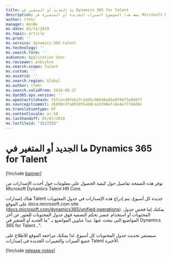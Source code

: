 ```yaml
---
title: ما الجديد أو المتغير في Dynamics 365 for Talent
description: يصف هذا الموضوع الميزات الجديدة أو المتغيرة في Microsoft Dynamics 365 for Talent.
author: tfehr
manager: AnnBe
ms.date: 02/14/2019
ms.topic: article
ms.prod: ''
ms.service: dynamics-365-talent
ms.technology: ''
ms.search.form: ''
audience: Application User
ms.reviewer: anbichse
ms.search.scope: Talent
ms.custom: ''
ms.assetid: ''
ms.search.region: Global
ms.author: tfehr
ms.search.validFrom: 2018-08-27
ms.dyn365.ops.version: ''
ms.openlocfilehash: 55fcec49feb27c1dd5c96b48a95e879d75e8d977
ms.sourcegitcommit: 2b890cd7a801055ab0ca24398efc8e4e777d4d8c
ms.translationtype: HT
ms.contentlocale: ar-SA
ms.lasthandoff: 05/07/2019
ms.locfileid: "1517253"
---
```

# <a name="whats-new-or-changed-in-dynamics-365-for-talent"></a>ما الجديد أو المتغير في Dynamics 365 for Talent 

[!include [banner](includes/banner.md)]

توفر هذه الصفحة تفاصيل حول كيفية الحصول على معلومات حول أحدث الإصدارات من Microsoft Dynamics Talent HR Core.

هناك إصدارات Talent جديدة كل أسبوع. يتم إدراج هذه الإصدارات في جدول المحتويات على الموقع docs.microsoft.com site ([docs.microsoft.com/dynamics365/unified-operations](../index.md)). يمكنك إما فحص جدول المحتويات أو استخدام عنصر تحكم التصفية فوق جدول المحتويات للعثور عن آخر المواضيع التي تبحث عنها. تبدأ عناوين المواضيع بـ "ما الجديد أو المتغير في Dynamics 365 for Talent…".

سيستمر تحديث جدول المحتويات كل أسبوع، لذا يمكنك مراجعة الموقع للاطلاع على جميع الميزات والتغييرات الجديدة في إصدارات Talent الأخيرة.

[!include [release notes](../fin-and-ops/includes/release-notes.md)]
